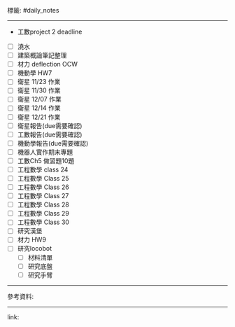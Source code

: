 標籤: #daily_notes 

---

- 工數project 2 deadline

- [ ] 澆水
- [ ] 建築概論筆記整理
- [ ] 材力 deflection OCW
- [ ] 機動學 HW7
- [ ] 衛星 11/23 作業
- [ ] 衛星 11/30 作業
- [ ] 衛星 12/07 作業
- [ ] 衛星 12/14 作業
- [ ] 衛星 12/21 作業
- [ ] 衛星報告(due需要確認)
- [ ] 工數報告(due需要確認)
- [ ] 機動學報告(due需要確認)
- [ ] 機器人實作期末專題
- [ ] 工數Ch5 做習題10題
- [ ] 工程數學 class 24
- [ ] 工程數學 Class 25
- [ ] 工程數學 Class 26
- [ ] 工程數學 Class 27
- [ ] 工程數學 Class 28
- [ ] 工程數學 Class 29
- [ ] 工程數學 Class 30
- [ ] 研究漢堡
- [ ] 材力 HW9
- [ ] 研究locobot
	- [ ] 材料清單
	- [ ] 研究底盤
	- [ ] 研究手臂

---

參考資料:



---

link:


